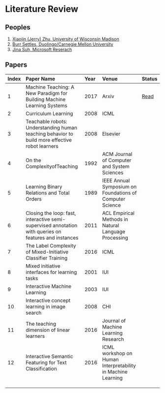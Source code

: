 # Literature Review

## Peoples
1. [Xiaojin (Jerry) Zhu, University of Wisconsin Madison](http://pages.cs.wisc.edu/~jerryzhu/machineteaching/)
2. [Burr Settles, Duolingo/Carnegie Mellon University](http://burrsettles.com/)
3. [Jina Suh, Microsoft Reserach](https://www.microsoft.com/en-us/research/people/jinsuh/)

## Papers

| **Index** | **Paper Name** | **Year**  | **Venue** | **Status** |
|:------------|:---------------|:-----------|:-----------------|:-----------------|
| 1 | Machine Teaching: A New Paradigm for Building Machine Learning Systems | 2017 | Arxiv | [Read](learning-binary-relations-and-total-orders.md) |
| 2 | Curriculum Learning | 2008 | ICML | |
| 3 | Teachable robots: Understanding human teaching behavior to build more effective robot learners | 2008 | Elsevier | |
| 4 | On the ComplexityofTeaching | 1992 | ACM Journal of Computer and System Sciences| |
| 5 | Learning Binary Relations and Total Orders | 1989 | IEEE Annual Symposium on Foundations of Computer Science | |
| 6 | Closing the loop: fast, interactive semi-supervised annotation with queries on features and instances | 2011 | ACL Empirical Methods in Natural Language Processing | |
| 7 | The Label Complexity of Mixed-Initiative Classifier Training | 2016  | ICML |   |
| 8 | Mixed initiative interfaces for learning tasks | 2001 | IUI | |
| 9 | Interactive Machine Learning | 2003 | IUI | |
| 10| Interactive concept learning in image search | 2008 | CHI | |
| 11| The teaching dimension of linear learners | 2016 | Journal of Machine Learning Research | |
| 12 | Interactive Semantic Featuring for Text Classification | 2016 | ICML workshop on Human Interpretability in Machine Learning | |
| | | | | |
| | | | | |
| | | | | |
